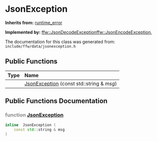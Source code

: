 JsonException
===================================


**Inherits from:** [runtime_error]()

**Implemented by:** [ffw::JsonDecodeException](ffw_JsonDecodeException.html)[ffw::JsonEncodeException](ffw_JsonEncodeException.html), 

The documentation for this class was generated from: `include/ffw/data/jsonexception.h`



## Public Functions

| Type | Name |
| -------: | :------- |
|   | [JsonException](#5c2eb7b1) (const std::string & _msg_)  |


## Public Functions Documentation

### <span style="opacity:0.5;">function</span> <a id="5c2eb7b1" href="#5c2eb7b1">JsonException</a>

```cpp
inline  JsonException (
    const std::string & msg
) 
```





